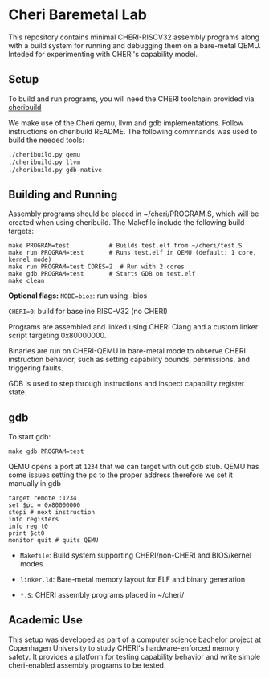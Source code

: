 # Cheri Baremetal Lab
This repository contains minimal CHERI-RISCV32 assembly programs along with a build system for running and debugging them on a bare-metal QEMU. Inteded for experimenting with CHERI's capability model.

## Setup
To build and run programs, you will need the CHERI toolchain provided via [cheribuild](https://github.com/CTSRD-CHERI/cheribuild)

We make use of the Cheri qemu, llvm and gdb implementations. Follow instructions on cheribuild README. The following commnands was used to build the needed tools:
```bash
./cheribuild.py qemu
./cheribuild.py llvm
./cheribuild.py gdb-native
````

## Building and Running
Assembly programs should be placed in ~/cheri/PROGRAM.S, which will be created when using cheribuild. The Makefile include the following build targets:
```
make PROGRAM=test           # Builds test.elf from ~/cheri/test.S
make run PROGRAM=test       # Runs test.elf in QEMU (default: 1 core, kernel mode)
make run PROGRAM=test CORES=2  # Run with 2 cores
make gdb PROGRAM=test       # Starts GDB on test.elf
make clean                
```
**Optional flags:**
`MODE=bios`: run using -bios

`CHERI=0`: build for baseline RISC-V32 (no CHERI)

Programs are assembled and linked using CHERI Clang and a custom linker script targeting 0x80000000. 

Binaries are run on CHERI-QEMU in bare-metal mode to observe CHERI instruction behavior, such as setting capability bounds, permissions, and triggering faults. 

GDB is used to step through instructions and inspect capability register state.

## gdb
To start gdb:
```
make gdb PROGRAM=test
```
QEMU opens a port at `1234` that we can target with out gdb stub. QEMU has some issues setting the pc to the proper address therefore we set it manually in gdb
```
target remote :1234
set $pc = 0x80000000
stepi # next instruction
info registers
info reg t0
print $ct0
monitor quit # quits QEMU
```

- `Makefile`: Build system supporting CHERI/non-CHERI and BIOS/kernel modes

- `linker.ld`: Bare-metal memory layout for ELF and binary generation

- `*.S`: CHERI assembly programs placed in ~/cheri/

## Academic Use
  This setup was developed as part of a computer science bachelor project at Copenhagen University to study CHERI's hardware-enforced memory safety. It provides a platform for testing capability behavior and write simple cheri-enabled assembly programs to be tested.




